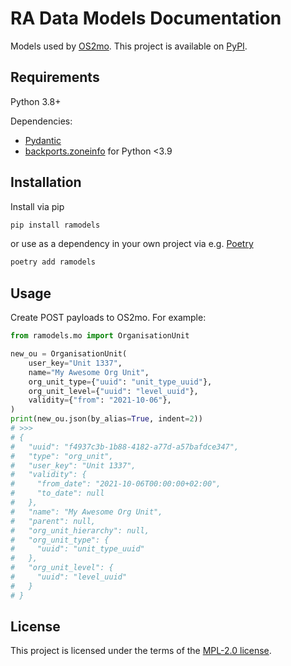 <!--
SPDX-FileCopyrightText: 2021 Magenta ApS <https://magenta.dk>
SPDX-License-Identifier: MPL-2.0
-->

# RA Data Models Documentation

Models used by [OS2mo](https://github.com/OS2mo/os2mo). This project is available on [PyPI](https://pypi.org/project/ramodels/).

## Requirements
Python 3.8+

Dependencies:

- [Pydantic](https://pydantic-docs.helpmanual.io/)
- [backports.zoneinfo](https://pypi.org/project/backports.zoneinfo/) for Python <3.9

## Installation
Install via pip

```bash
pip install ramodels
```

or use as a dependency in your own project via e.g. [Poetry](https://python-poetry.org/)

```bash
poetry add ramodels
```

## Usage
Create POST payloads to OS2mo. For example:

```python
from ramodels.mo import OrganisationUnit

new_ou = OrganisationUnit(
    user_key="Unit 1337",
    name="My Awesome Org Unit",
    org_unit_type={"uuid": "unit_type_uuid"},
    org_unit_level={"uuid": "level_uuid"},
    validity={"from": "2021-10-06"},
)
print(new_ou.json(by_alias=True, indent=2))
# >>>
# {
#   "uuid": "f4937c3b-1b88-4182-a77d-a57bafdce347",
#   "type": "org_unit",
#   "user_key": "Unit 1337",
#   "validity": {
#     "from_date": "2021-10-06T00:00:00+02:00",
#     "to_date": null
#   },
#   "name": "My Awesome Org Unit",
#   "parent": null,
#   "org_unit_hierarchy": null,
#   "org_unit_type": {
#     "uuid": "unit_type_uuid"
#   },
#   "org_unit_level": {
#     "uuid": "level_uuid"
#   }
# }
```

## License
This project is licensed under the terms of the [MPL-2.0 license](https://www.mozilla.org/en-US/MPL/2.0/).
